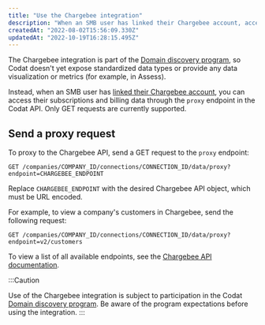 ```yaml
---
title: "Use the Chargebee integration"
description: "When an SMB user has linked their Chargebee account, access their subscriptions and billing data by making proxy requests to the Chargebee API"
createdAt: "2022-08-02T15:56:09.330Z"
updatedAt: "2022-10-19T16:28:15.495Z"
---
```


The Chargebee integration is part of the [Domain discovery program](/domain-discovery-program), so Codat doesn't yet expose standardized data types or provide any data visualization or metrics (for example, in Assess).

Instead, when an SMB user has [linked their Chargebee account](/commerce-chargebee-setup#smb-customer-authenticate-and-connect-your-commerce-data), you can access their subscriptions and billing data through the `proxy` endpoint in the Codat API. Only GET requests are currently supported.

## Send a proxy request

To proxy to the Chargebee API, send a GET request to the `proxy` endpoint:

```
GET /companies/COMPANY_ID/connections/CONNECTION_ID/data/proxy?endpoint=CHARGEBEE_ENDPOINT
```

Replace `CHARGEBEE_ENDPOINT` with the desired Chargebee API object, which must be URL encoded.

For example, to view a company's customers in Chargebee, send the following request:

```
GET /companies/COMPANY_ID/connections/CONNECTION_ID/data/proxy?endpoint=v2/customers
```

To view a list of all available endpoints, see the <a className="external" href="https://apidocs.eu.chargebee.com/docs/api" target="_blank">Chargebee API documentation</a>.

:::Caution

Use of the Chargebee integration is subject to participation in the Codat [Domain discovery program](/domain-discovery-program). Be aware of the program expectations before using the integration.
:::
